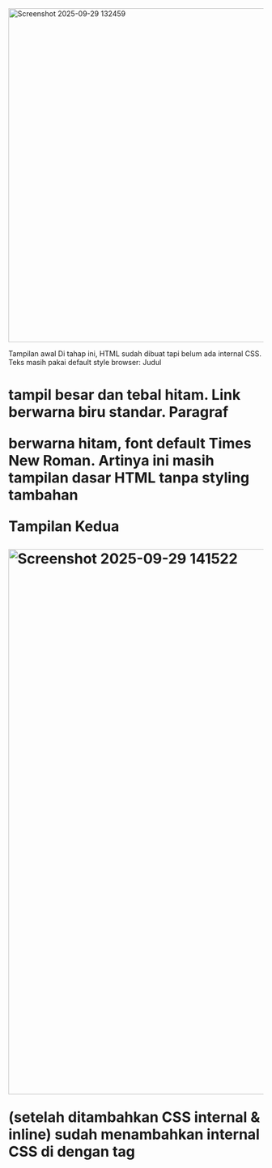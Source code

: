 <img width="937" height="660" alt="Screenshot 2025-09-29 132459" src="https://github.com/user-attachments/assets/55af0005-9df8-4285-bcbd-b1b6dd7a8f60" />

Tampilan awal
Di tahap ini, HTML sudah dibuat tapi belum ada internal CSS.
Teks masih pakai default style browser:
Judul <h1> tampil besar dan tebal hitam.
Link <a> berwarna biru standar.
Paragraf <p> berwarna hitam, font default Times New Roman.
Artinya ini masih tampilan dasar HTML tanpa styling tambahan

Tampilan Kedua

<img width="958" height="1078" alt="Screenshot 2025-09-29 141522" src="https://github.com/user-attachments/assets/5d65b431-083f-431f-aeb3-fd8cee7d9b12" />

(setelah ditambahkan CSS internal & inline)
sudah menambahkan internal CSS di <head> dengan tag <style>.
Contohnya:
